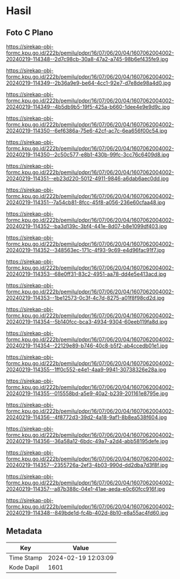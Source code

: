 # Hasil

## Foto C Plano

https://sirekap-obj-formc.kpu.go.id/222b/pemilu/pdpr/16/07/06/20/04/1607062004002-20240219-114348--2d7c98cb-30a8-47a2-a745-98b6ef435fe9.jpg

https://sirekap-obj-formc.kpu.go.id/222b/pemilu/pdpr/16/07/06/20/04/1607062004002-20240219-114349--2b36a9e9-be64-4cc1-92e7-d7e8de98a4d0.jpg

https://sirekap-obj-formc.kpu.go.id/222b/pemilu/pdpr/16/07/06/20/04/1607062004002-20240219-114349--4b5db9b5-19f5-425a-b660-1dee4e9e9d9c.jpg

https://sirekap-obj-formc.kpu.go.id/222b/pemilu/pdpr/16/07/06/20/04/1607062004002-20240219-114350--6ef6386a-75e6-42cf-ac7c-6ea656f00c54.jpg

https://sirekap-obj-formc.kpu.go.id/222b/pemilu/pdpr/16/07/06/20/04/1607062004002-20240219-114350--2c50c577-e8b1-430b-99fc-3cc76c6409d8.jpg

https://sirekap-obj-formc.kpu.go.id/222b/pemilu/pdpr/16/07/06/20/04/1607062004002-20240219-114351--eb23d220-5012-4911-9846-a6dab6aec0dd.jpg

https://sirekap-obj-formc.kpu.go.id/222b/pemilu/pdpr/16/07/06/20/04/1607062004002-20240219-114351--7a54cb81-8fcc-45f8-a056-236e60cfaa48.jpg

https://sirekap-obj-formc.kpu.go.id/222b/pemilu/pdpr/16/07/06/20/04/1607062004002-20240219-114352--ba3d139c-3bf4-441e-8d07-b8e1099df403.jpg

https://sirekap-obj-formc.kpu.go.id/222b/pemilu/pdpr/16/07/06/20/04/1607062004002-20240219-114352--348563ec-171c-4f93-9c69-e4d96fac91f7.jpg

https://sirekap-obj-formc.kpu.go.id/222b/pemilu/pdpr/16/07/06/20/04/1607062004002-20240219-114353--68e0ff31-83c2-4951-aa78-dd4e5e413acd.jpg

https://sirekap-obj-formc.kpu.go.id/222b/pemilu/pdpr/16/07/06/20/04/1607062004002-20240219-114353--1be12573-0c3f-4c7d-8275-a01f8f98cd2d.jpg

https://sirekap-obj-formc.kpu.go.id/222b/pemilu/pdpr/16/07/06/20/04/1607062004002-20240219-114354--5b140fcc-bca3-4934-9304-60eeb119fa8d.jpg

https://sirekap-obj-formc.kpu.go.id/222b/pemilu/pdpr/16/07/06/20/04/1607062004002-20240219-114354--22129e89-b746-40c8-b5f2-ab4ccedb01e1.jpg

https://sirekap-obj-formc.kpu.go.id/222b/pemilu/pdpr/16/07/06/20/04/1607062004002-20240219-114355--1ff0c552-e4e1-4aa9-9941-30738326e28a.jpg

https://sirekap-obj-formc.kpu.go.id/222b/pemilu/pdpr/16/07/06/20/04/1607062004002-20240219-114355--015558bd-a5e9-40a2-b239-201161e8795e.jpg

https://sirekap-obj-formc.kpu.go.id/222b/pemilu/pdpr/16/07/06/20/04/1607062004002-20240219-114356--4f8772d3-39d2-4a18-9af1-8b8ea538f604.jpg

https://sirekap-obj-formc.kpu.go.id/222b/pemilu/pdpr/16/07/06/20/04/1607062004002-20240219-114356--36a58a12-6bdc-49a7-a2d4-abb58195defe.jpg

https://sirekap-obj-formc.kpu.go.id/222b/pemilu/pdpr/16/07/06/20/04/1607062004002-20240219-114357--2355726a-2ef3-4b03-990d-dd2dba7d3f8f.jpg

https://sirekap-obj-formc.kpu.go.id/222b/pemilu/pdpr/16/07/06/20/04/1607062004002-20240219-114357--a87b388c-04e1-41ae-aeda-e0c60fcc916f.jpg

https://sirekap-obj-formc.kpu.go.id/222b/pemilu/pdpr/16/07/06/20/04/1607062004002-20240219-114348--849bde1d-fc4b-402d-8b10-e8a55ac4fd60.jpg


## Metadata

| Key        | Value               |
| ---------- | ------------------- |
| Time Stamp | 2024-02-19 12:03:09 |
| Kode Dapil | 1601                |



